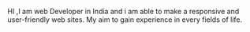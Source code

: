 HI ,I am web Developer in India and i am able to make a responsive and user-friendly web sites. My aim to gain experience in every fields of life.

